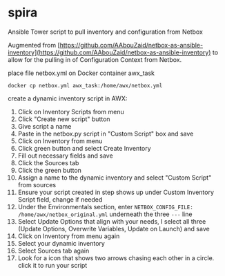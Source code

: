 # spira
Ansible Tower script to pull inventory and configuration from Netbox

Augmented from [https://github.com/AAbouZaid/netbox-as-ansible-inventory](https://github.com/AAbouZaid/netbox-as-ansible-inventory) to allow for the pulling in of Configuration Context from Netbox.

place file netbox.yml on Docker container awx_task

`docker cp netbox.yml awx_task:/home/awx/netbox.yml`

create a dynamic inventory script in AWX:

1. Click on Inventory Scripts from menu
2. Click "Create new script" button
3. Give script a name
4. Paste in the netbox.py script in "Custom Script" box and save
5. Click on Inventory from menu
6. Click green button and select Create Inventory
7. Fill out necessary fields and save
8. Click the Sources tab
9. Click the green button
10. Assign a name to the dynamic inventory and select "Custom Script" from sources
11. Ensure your script created in step shows up under Custom Inventory Script field, change if needed
12. Under the Environmentals section, enter `NETBOX_CONFIG_FILE: /home/awx/netbox_original.yml` underneath the three `---` line
13. Select Update Options that align with your needs, I select all three (Update Options, Overwrite Variables, Update on Launch) and save
14. Click on Inventory from menu again
15. Select your dynamic inventory
16. Select Sources tab again
17. Look for a icon that shows two arrows chasing each other in a circle. click it to run your script